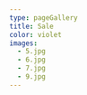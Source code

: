 ```yaml
---
type: pageGallery
title: Sale
color: violet
images:
  - 5.jpg
  - 6.jpg
  - 7.jpg
  - 9.jpg
---
```

